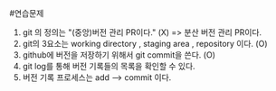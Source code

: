 #연습문제

1. git 의 정의는 "(중앙)버전 관리 PR이다." (X)
    => 분산 버전 관리 PR이다.
2. git의 3요소는 working directory , staging area , repository 이다. (O)
3. github에 버전을 저장하기 위해서 git commit을 쓴다. (O)
4. git log를 통해 버전 기록들의 목록을 확인할 수 있다.
5. 버전 기록 프로세스는 add --> commit 이다.